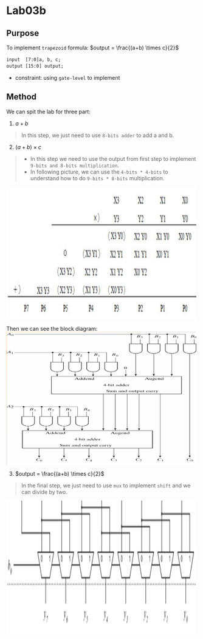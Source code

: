 # Lab03b

## Purpose
To implement `trapezoid` formula: $output = \frac{(a+b) \times c}{2}$
```html
input  [7:0]a, b, c;
output [15:0] output;
```
* constraint: using `gate-level` to implement
## Method
We can spit the lab for three part:
1. $a + b$
> In this step, we just need to use `8-bits adder` to add a and b.
2. $(a + b) \times c$
> * In this step we need to use the output from first step to implement `9-bits and 8-bits multiplication`.
> * In following picture, we can use the `4-bits * 4-bits` to understand how to do `9-bits * 8-bits` multiplication.

<img align="center" src="https://github.com/x123y123/CCU-DIC-class/blob/main/lab03b/image/formula.png" width="500" height="350">

Then we can see the block diagram:
<img align="center" src="https://github.com/x123y123/CCU-DIC-class/blob/main/lab03b/image/gate-level.png" width="500" height="350">

3. $output = \frac{(a+b) \times c}{2}$
> In the final step, we just need to use `mux` to implement `shift` and we can divide by two.

<img align="center" src="https://github.com/x123y123/CCU-DIC-class/blob/main/lab03b/image/shift.png" width="500" height="350">


